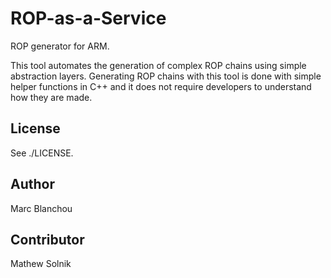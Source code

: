 ROP-as-a-Service
========

ROP generator for ARM.

This tool automates the generation of complex ROP chains using simple abstraction layers. Generating ROP chains with this tool is done with simple helper functions in C++ and it does not require developers to understand how they are made.

License
-------

See ./LICENSE.

Author
-------
Marc Blanchou

Contributor
-------
Mathew Solnik
